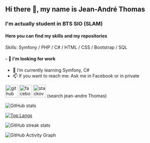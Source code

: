 ## Hi there 👋, my name is Jean-André Thomas
### I'm actually student in BTS SIO (SLAM)
#### Here you can find my skills and my repositories 

Skills: Symfony / PHP / C# / HTML / CSS / Bootstrap / SQL


  #### - 🔭 I'm looking for work
- 🌱 I’m currently learning Symfony, C# 
- 📫 If you want to reach me: Ask me in Facebook or in private


[<img src='https://cdn.jsdelivr.net/npm/simple-icons@3.0.1/icons/github.svg' alt='github' height='40'>](https://github.com/Jyino)  [<img src='https://cdn.jsdelivr.net/npm/simple-icons@3.0.1/icons/facebook.svg' alt='facebook' height='40'>](https://www.facebook.com/jeanandre.thomas) [<img src='https://cdn.jsdelivr.net/npm/simple-icons@3.0.1/icons/stackoverflow.svg' alt='stackoverflow' height='40'>](https://stackoverflow.com/users/https://stackoverflow.com/users/17413506/jean-andre-thomas)   (search jean-andre Thomas)


![GitHub stats](https://github-readme-stats.vercel.app/api?username=Jyino&show_icons=true&count_private=true)  

[![Top Langs](https://github-readme-stats.vercel.app/api/top-langs/?username=Jyino)](https://github.com/anuraghazra/github-readme-stats)

![GitHub streak stats](https://github-readme-streak-stats.herokuapp.com/?user=Jyino)  

![GitHub Activity Graph](https://activity-graph.herokuapp.com/graph?username=Jyino)  


